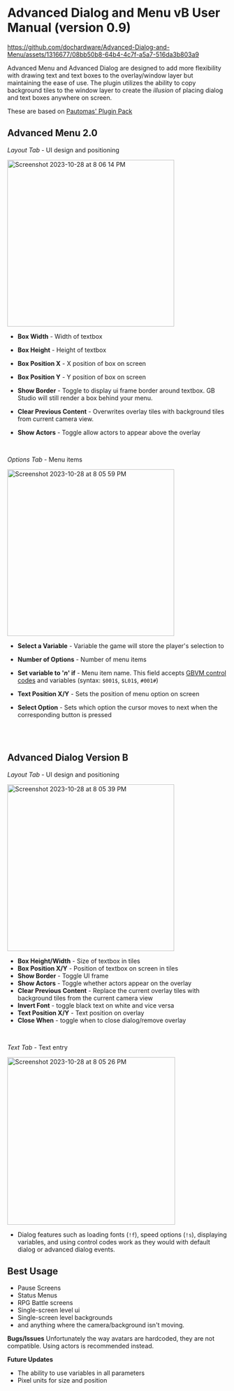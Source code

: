 # Advanced Dialog and Menu vB User Manual (version 0.9)

https://github.com/dochardware/Advanced-Dialog-and-Menu/assets/1316677/08bb50b8-64b4-4c7f-a5a7-516da3b803a9

Advanced Menu and Advanced Dialog are designed to add more flexibility with drawing text and text boxes to the overlay/window layer but maintaining the ease of use. The plugin utilizes the ability to copy background tiles to the window layer to create the *illusion* of placing dialog and text boxes anywhere on screen. 

These are based on [Pautomas' Plugin Pack](https://github.com/pau-tomas/gb-studio-plugins/tree/get_tile_id)

## Advanced Menu 2.0
*Layout Tab* - UI design and positioning

<img width="382" alt="Screenshot 2023-10-28 at 8 06 14 PM" src="https://github.com/dochardware/Advanced-Dialog-and-Menu/assets/1316677/32ca842d-5ac0-4f54-81ea-4d2d27e303ce">

- **Box Width** - Width of textbox

- **Box Height** - Height of textbox

- **Box Position X** - X position of box on screen

- **Box Position Y** - Y position of box on screen

- **Show Border** - Toggle to display ui frame border around textbox. GB Studio will still render a box behind your menu.

- **Clear Previous Content** - Overwrites overlay tiles with background tiles from current camera view.

- **Show Actors** - Toggle allow actors to appear above the overlay
<br>


*Options Tab* - Menu items

<img width="382" alt="Screenshot 2023-10-28 at 8 05 59 PM" src="https://github.com/dochardware/Advanced-Dialog-and-Menu/assets/1316677/1be47e72-04f0-4be4-af6c-2ff0093405b0">

- **Select a Variable** - Variable the game will store the player's selection to

- **Number of Options** - Number of menu items

- **Set variable to '*n*' if** - Menu item name. This field accepts [GBVM control codes](https://gbstudiolab.neocities.org/guides/gbvm-overlay-hud-2) and variables (syntax: `$001$`, `$L01$`, `#001#`)

- **Text Position X/Y** - Sets the position of menu option on screen

- **Select Option** - Sets which option the cursor moves to next when the corresponding button is pressed
<br>
<br>

## Advanced Dialog Version B
*Layout Tab* - UI design and positioning

<img width="382" alt="Screenshot 2023-10-28 at 8 05 39 PM" src="https://github.com/dochardware/Advanced-Dialog-and-Menu/assets/1316677/416952eb-76d4-41f8-b0b5-840026046faf">

- **Box Height/Width** - Size of textbox in tiles
- **Box Position X/Y** - Position of textbox on screen in tiles
- **Show Border** - Toggle UI frame
- **Show Actors** - Toggle whether actors appear on the overlay
- **Clear Previous Content** - Replace the current overlay tiles with background tiles from the current camera view
- **Invert Font** - toggle black text on white and vice versa
- **Text Position X/Y** - Text position on overlay
- **Close When** - toggle when to close dialog/remove overlay
<br>

*Text Tab* - Text entry

<img width="384" alt="Screenshot 2023-10-28 at 8 05 26 PM" src="https://github.com/dochardware/Advanced-Dialog-and-Menu/assets/1316677/0a3546e5-53bc-4d47-ad49-0f12ed388cf7">

- Dialog features such as loading fonts (`!f`), speed options (`!s`), displaying variables, and using control codes work as they would with default dialog or advanced dialog events.

## Best Usage
- Pause Screens
- Status Menus
- RPG Battle screens
- Single-screen level ui
- Single-screen level backgrounds
- and anything where the camera/background isn't moving. 

**Bugs/Issues**
Unfortunately the way avatars are hardcoded, they are not compatible. Using actors is recommended instead.

**Future Updates**
- The ability to use variables in all parameters
- Pixel units for size and position
